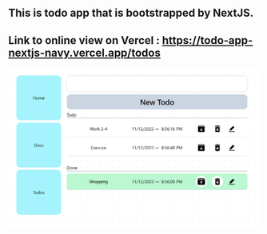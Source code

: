 ## This is todo app that is bootstrapped by NextJS.

## Link to online view on Vercel : https://todo-app-nextjs-navy.vercel.app/todos

![Alt text](image.png)
